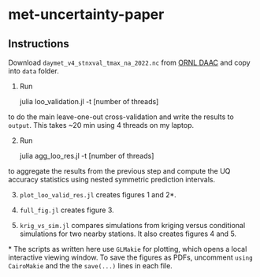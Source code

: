 # met-uncertainty-paper

## Instructions

Download `daymet_v4_stnxval_tmax_na_2022.nc` from [ORNL DAAC](https://daac.ornl.gov/cgi-bin/dsviewer.pl?ds_id=2132) and copy into `data` folder.

1. Run

    julia loo_validation.jl -t [number of threads]

to do the main leave-one-out cross-validation and write the results to
`output`. This takes ~20 min using 4 threads on my laptop.

2. Run 

    julia agg_loo_res.jl -t [number of threads]

to aggregate the results from the previous step and compute the UQ accuracy
statistics using nested symmetric prediction intervals.

3. `plot_loo_valid_res.jl` creates figures 1 and 2\*.

4. `full_fig.jl` creates figure 3.

5. `krig_vs_sim.jl` compares simulations from kriging versus conditional
simulations for two nearby stations. It also creates figures 4 and 5.

\* The scripts as written here use `GLMakie` for plotting, which opens a local
interactive viewing window. To save the figures as PDFs, uncomment
`using CairoMakie` and the the `save(...)` lines in each file.
